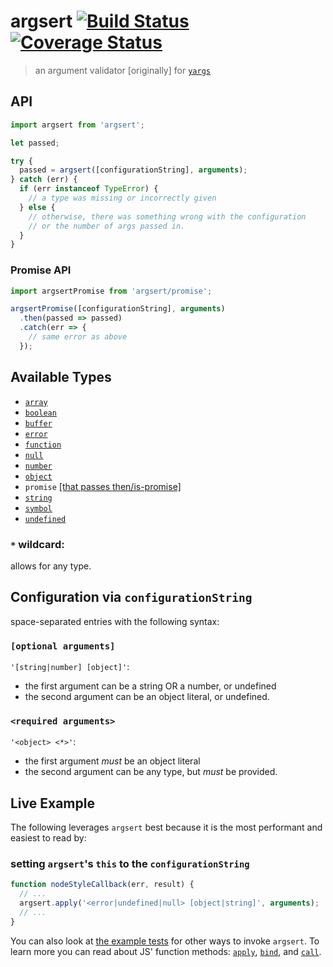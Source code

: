 # argsert [![Build Status](https://travis-ci.org/yargs/argsert.svg?branch=master)](https://travis-ci.org/yargs/argsert) [![Coverage Status](https://coveralls.io/repos/github/yargs/argsert/badge.svg?branch=master)](https://coveralls.io/github/yargs/argsert?branch=master)

> an argument validator [originally] for [`yargs`](https://github.com/yargs/yargs)

## API

```js
import argsert from 'argsert';

let passed;

try {
  passed = argsert([configurationString], arguments);
} catch (err) {
  if (err instanceof TypeError) {
    // a type was missing or incorrectly given
  } else {
    // otherwise, there was something wrong with the configuration
    // or the number of args passed in.
  }
}
```

### Promise API

```js
import argsertPromise from 'argsert/promise';

argsertPromise([configurationString], arguments)
  .then(passed => passed)
  .catch(err => {
    // same error as above
  });
```

## Available Types

- [`array`](https://developer.mozilla.org/en-US/docs/Web/JavaScript/Reference/Global_Objects/Array)
- [`boolean`](https://developer.mozilla.org/en-US/docs/Web/JavaScript/Reference/Global_Objects/Boolean)
- [`buffer`](http://devdocs.io/node~4_lts/buffer#buffer_class_buffer)
- [`error`](https://developer.mozilla.org/en-US/docs/Web/JavaScript/Reference/Global_Objects/Error)
- [`function`](https://developer.mozilla.org/en-US/docs/Web/JavaScript/Reference/Global_Objects/Function)
- [`null`](https://developer.mozilla.org/en/docs/Web/JavaScript/Reference/Global_Objects/null)
- [`number`](https://developer.mozilla.org/en-US/docs/Web/JavaScript/Reference/Global_Objects/Number)
- [`object`](https://developer.mozilla.org/en-US/docs/Web/JavaScript/Reference/Global_Objects/Object)
- `promise` [[that passes then/is-promise]](https://github.com/then/is-promise/blob/ed0eaa4dec17597f0dae892a0472a9b7f459320d/index.js#L3-L5)
- [`string`](https://developer.mozilla.org/en-US/docs/Web/JavaScript/Reference/Global_Objects/String)
- [`symbol`](https://developer.mozilla.org/en/docs/Web/JavaScript/Reference/Global_Objects/undefined)
- [`undefined`](https://developer.mozilla.org/en/docs/Web/JavaScript/Reference/Global_Objects/undefined)

### `*` wildcard:

allows for any type.

## Configuration via `configurationString`

space-separated entries with the following syntax:

### `[optional arguments]`

`'[string|number] [object]'`:

- the first argument can be a string OR a number, or undefined
- the second argument can be an object literal, or undefined.

### `<required arguments>`

`'<object> <*>'`:

- the first argument _must_ be an object literal
- the second argument can be any type, but _must_ be provided.

## Live Example

The following leverages `argsert` best because it is the most performant and easiest to read by:

### setting `argsert`'s `this` to the `configurationString`

```js
function nodeStyleCallback(err, result) {
  // ...
  argsert.apply('<error|undefined|null> [object|string]', arguments);
  // ...
}
```

You can also look at [the example tests](https://github.com/yargs/argsert/blob/master/promise.test.js) for other ways to invoke `argsert`.
To learn more you can read about JS' function methods: [`apply`](https://developer.mozilla.org/en-US/docs/Web/JavaScript/Reference/Global_Objects/Function/apply), [`bind`](https://developer.mozilla.org/en-US/docs/Web/JavaScript/Reference/Global_Objects/Function/bind), and [`call`](https://developer.mozilla.org/en-US/docs/Web/JavaScript/Reference/Global_Objects/Function/call).
